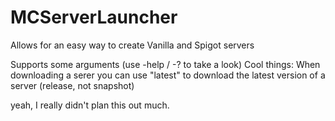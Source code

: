 # MCServerLauncher

Allows for an easy way to create Vanilla and Spigot servers

Supports some arguments (use -help / -? to take a look)
Cool things:
When downloading a serer you can use "latest" to download the latest version of a server (release, not snapshot)


yeah, I really didn't plan this out much.
